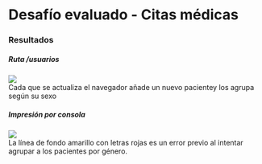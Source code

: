 <h1>Desafío evaluado - Citas médicas</h1>
<h3>Resultados</h3>
<h5>Ruta /usuarios</h5>
<img src='./img-apoyo/impresion-lista-navegador.png'>
<figcaption>Cada que se actualiza el navegador añade un nuevo pacientey los agrupa según su sexo</figcaption>
<h5>Impresión por consola</h5>
<img src='./img-apoyo/impresion-consola.png'>
<figcaption>La línea de fondo amarillo con  letras rojas es un error previo al intentar agrupar a los pacientes por género.</figcaption>